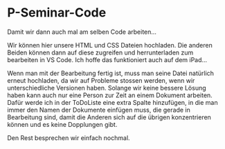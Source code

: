 # P-Seminar-Code
Damit wir dann auch mal am selben Code arbeiten...

Wir können hier unsere HTML und CSS Dateien hochladen. Die anderen Beiden können dann auf diese zugreifen und herrunterladen zum bearbeiten in VS Code.
Ich hoffe das funktioniert auch auf dem iPad...

Wenn man mit der Bearbeitung fertig ist, muss man seine Datei natürlich erneut hochladen, da wir auf Probleme stossen werden, wenn wir unterschiedliche Versionen haben.
Solange wir keine bessere Lösung haben kann auch nur eine Person zur Zeit an einem Dokument arbeiten.
Dafür werde ich in der ToDoListe eine extra Spalte hinzufügen, in die man immer den Namen der Dokumente einfügen muss, die gerade in Bearbeitung sind, damit die Anderen sich auf die übrigen konzentrieren können und es keine Dopplungen gibt.

Den Rest besprechen wir einfach nochmal.

